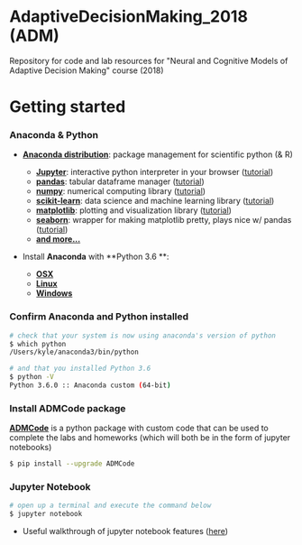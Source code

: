 # AdaptiveDecisionMaking_2018 (ADM)
Repository for code and lab resources for "Neural and Cognitive Models of Adaptive Decision Making" course (2018)

# Getting started

### Anaconda & Python

- [**Anaconda distribution**](https://www.anaconda.com/): package management for scientific python (& R)

  - [**Jupyter**](http://jupyter.org/): interactive python interpreter in your browser ([tutorial](https://medium.com/codingthesmartway-com-blog/getting-started-with-jupyter-notebook-for-python-4e7082bd5d46))
  - [**pandas**](http://pandas.pydata.org/pandas-docs/stable/): tabular dataframe manager ([tutorial](https://medium.com/init27-labs/intro-to-pandas-and-numpy-532a2d5293c8))
  - [**numpy**](http://www.numpy.org/): numerical computing library ([tutorial](https://www.machinelearningplus.com/python/101-numpy-exercises-python/))
  - [**scikit-learn**](http://scikit-learn.org/stable/): data science and machine learning library ([tutorial](http://ogrisel.github.io/scikit-learn.org/sklearn-tutorial/tutorial/text_analytics/general_concepts.html))
  - [**matplotlib**](https://matplotlib.org/index.html): plotting and visualization library ([tutorial](https://www.datacamp.com/community/tutorials/matplotlib-tutorial-python))
  - [**seaborn**](https://seaborn.pydata.org/): wrapper for making matplotlib pretty, plays nice w/ pandas ([tutorial](https://elitedatascience.com/python-seaborn-tutorial))
  - [**and more...** ](https://docs.anaconda.com/anaconda/packages/pkg-docs/)

- Install **Anaconda** with **Python 3.6 **:

  - [**OSX**](https://www.anaconda.com/download/#macos)
  - [**Linux**](https://www.anaconda.com/download/#linux)
  - [**Windows**](https://www.anaconda.com/download/#windows)



### Confirm Anaconda and Python installed

```bash
# check that your system is now using anaconda's version of python
$ which python
/Users/kyle/anaconda3/bin/python

# and that you installed Python 3.6
$ python -V
Python 3.6.0 :: Anaconda custom (64-bit)
```



### Install ADMCode package

[**ADMCode**](https://pypi.org/project/ADMCode/) is a python package with custom code that can be used to complete the labs and homeworks (which will both be in the form of jupyter notebooks)

```bash
$ pip install --upgrade ADMCode
```



### Jupyter Notebook

```sh
# open up a terminal and execute the command below
$ jupyter notebook
```

- Useful walkthrough of jupyter notebook features ([here](https://medium.com/codingthesmartway-com-blog/getting-started-with-jupyter-notebook-for-python-4e7082bd5d46))
